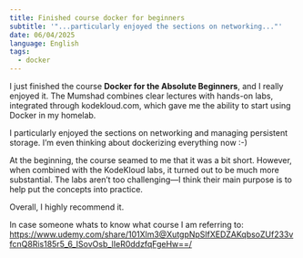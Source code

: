 ```yaml
---
title: Finished course docker for beginners
subtitle: '"...particularly enjoyed the sections on networking..."'
date: 06/04/2025
language: English
tags:
  - docker
---
```


I just finished the course **Docker for the Absolute Beginners**, and I really enjoyed it. The Mumshad combines clear lectures with hands-on labs, integrated through kodekloud.com, which gave me the ability to start using Docker in my homelab.

I particularly enjoyed the sections on networking and managing persistent storage. I’m even thinking about dockerizing everything now :-)

At the beginning, the course  seamed to me that it was a bit short. However, when combined with the KodeKloud labs, it turned out to be much more substantial. The labs aren’t too challenging—I think their main purpose is to help put the concepts into practice.

Overall, I highly recommend it.

In case someone whats to know what course I am referring to: 
https://www.udemy.com/share/101Xlm3@XutgpNpSlfXEDZAKqbsoZUf233vfcnQ8Ris185r5_6_ISovOsb_lIeR0ddzfqFgeHw==/